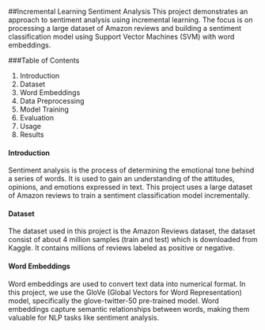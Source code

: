 ##Incremental Learning Sentiment Analysis
This project demonstrates an approach to sentiment analysis using incremental learning. The focus is on processing a large dataset of Amazon reviews and building a sentiment classification model using Support Vector Machines (SVM) with word embeddings.

###Table of Contents
1. Introduction
2. Dataset
3. Word Embeddings
4. Data Preprocessing
4. Model Training
5. Evaluation
6. Usage
6. Results
   
#### Introduction
Sentiment analysis is the process of determining the emotional tone behind a series of words. It is used to gain an understanding of the attitudes, opinions, and emotions expressed in text. This project uses a large dataset of Amazon reviews to train a sentiment classification model incrementally.

#### Dataset
The dataset used in this project is the Amazon Reviews dataset, the dataset consist of about 4 million samples (train and test) which is downloaded from Kaggle. It contains millions of reviews labeled as positive or negative.

#### Word Embeddings
Word embeddings are used to convert text data into numerical format. In this project, we use the GloVe (Global Vectors for Word Representation) model, specifically the glove-twitter-50 pre-trained model. Word embeddings capture semantic relationships between words, making them valuable for NLP tasks like sentiment analysis.
